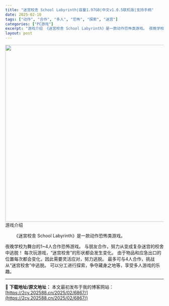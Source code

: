 ```yaml
---
title: "迷宮校舎 School Labyrinth|容量1.97GB|中文v1.0.5联机版|支持手柄"
date: 2025-02-10
tags: ["动作", "合作", "多人", "恐怖", "探索", "迷宫"]
categories: ["PC游戏"]
excerpt: "游戏介绍 《迷宮校舎 School Labyrinth》是一款动作恐怖类游戏。 夜晚学校为舞台的1~4人合作恐怖游戏。 与朋友合作，努力从变成复杂迷宫的校舍中逃脱！ 每次玩游戏，“迷宫校舍”的形状都会发生变化。 由于物品和应急出口的位置每次都会变化，因此需要灵活应对，努力逃脱。 最多可与4人合作，挑&hellip;"
layout: post
---
```


<img src="https://2cy.202588.cn/wp-content/uploads/2025/02/2025021115224068.webp" alt="" width="1000" height="562" class="aligncenter size-full wp-image-7139" />
游戏介绍
<p style="white-space: normal; text-indent: 2em; text-align: left;">《迷宮校舎 School Labyrinth》是一款动作恐怖类游戏。

夜晚学校为舞台的1~4人合作恐怖游戏。 与朋友合作，努力从变成复杂迷宫的校舍中逃脱！
每次玩游戏，“迷宫校舍”的形状都会发生变化。
由于物品和应急出口的位置每次都会变化，因此需要灵活应对，努力逃脱。
最多可与4人合作，挑战从“迷宫校舍”中逃脱。
可以分工进行探索，争夺藏身之地等，享受多人游戏的乐趣。</p>


---
📖 **下载地址/原文地址：** 本文最初发布于我的博客网站：[https://2cy.202588.cn/2025/02/6867/](https://2cy.202588.cn/2025/02/6867/)
